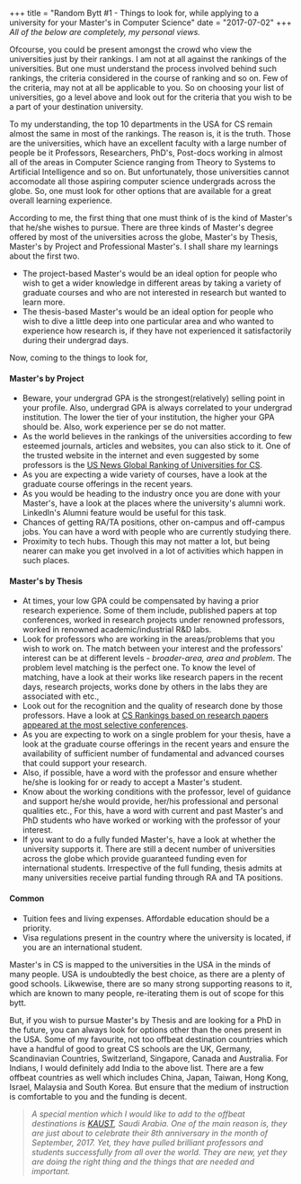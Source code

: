 +++
title = "Random Bytt #1 - Things to look for, while applying to a university for your Master's in Computer Science"
date = "2017-07-02"
+++
_All of the below are completely, my personal views._

Ofcourse, you could be present amongst the crowd who view the universities just by their rankings. I am not at all against the rankings of the universities. But one must understand the process involved behind such rankings, the criteria considered in the course of ranking and so on. Few of the criteria, may not at all be applicable to you. So on choosing your list of universities, go a level above and look out for the criteria that you wish to be a part of your destination university.


To my understanding, the top 10 departments in the USA for CS remain almost the same in most of the rankings. The reason is, it is the truth. Those are the universities, which have an excellent faculty with a large number of people be it Professors, Researchers, PhD's, Post-docs working in almost all of the areas in Computer Science ranging from Theory to Systems to Artificial Intelligence and so on. But unfortunately, those universities cannot accomodate all those aspiring computer science undergrads across the globe. So, one must look for other options that are available for a great overall learning experience.

According to me, the first thing that one must think of is the kind of Master's that he/she wishes to pursue. There are three kinds of Master's degree offered by most of the universities across the globe, Master's by Thesis, Master's by Project and Professional Master's. I shall share my learnings about the first two.

* The project-based Master's would be an ideal option for people who wish to get a wider knowledge in different areas by taking a variety of graduate courses and who are not interested in research but wanted to learn more.
* The thesis-based Master's would be an ideal option for people who wish to dive a little deep into one particular area and who wanted to experience how  research is, if they have not experienced it satisfactorily during their undergrad days.

Now, coming to the things to look for,

#### Master's by Project
* Beware, your undergrad GPA is the strongest(relatively) selling point in your profile. Also, undergrad GPA is always correlated to your undergrad institution.
The lower the tier of your institution, the higher your GPA should be. Also, work experience per se do not matter.
* As the world believes in the rankings of the universities according to few esteemed journals, articles and websites, you can also stick to it. One of the trusted website in the internet and even suggested by some professors is the [US News Global Ranking of Universities for CS](https://www.usnews.com/education/best-global-universities/search?region=&subject=computer-science).
* As you are expecting a wide variety of courses, have a look at the graduate course offerings in the recent years.
* As you would be heading to the industry once you are done with your Master's, have a look at the places where the university's alumni work. LinkedIn's Alumni feature would be useful for this task.
* Chances of getting RA/TA positions, other on-campus and off-campus jobs. You can have a word with people who are currently studying there.
* Proximity to tech hubs. Though this may not matter a lot, but being nearer can make you get involved in a lot of activities which happen in such places.

#### Master's by Thesis
* At times, your low GPA could be compensated by having a prior research experience. Some of them include, published papers at top conferences, worked in research projects under renowned professors, worked in renowned academic/industrial R&D labs.
* Look for professors who are working in the areas/problems that you wish to work on. The match between your interest and the professors' interest can be at different levels - _broader-area, area and problem_. The problem level matching is the perfect one. To know the level of matching, have a look at their works like research papers in the recent days, research projects, works done by others in the labs they are associated with etc.,
* Look out for the recognition and the quality of research done by those professors. Have a look at [CS Rankings based on research papers appeared at the most selective conferences](http://csrankings.org/).
* As you are expecting to work on a single problem for your thesis, have a look at the graduate course offerings in the recent years and ensure the availability of sufficient number of fundamental and advanced courses that could support your research.
* Also, if possible, have a word with the professor and ensure whether he/she is looking for or ready to accept a Master's student.
* Know about the working conditions with the professor, level of guidance and support he/she would provide, her/his professional and personal qualities etc., For this, have a word with current and past Master's and PhD students who have worked or working with the professor of your interest.
* If you want to do a fully funded Master's, have a look at whether the university supports it. There are still a decent number of universities across the globe which provide guaranteed funding even for international students. Irrespective of the full funding, thesis admits at many universities receive partial funding through RA and TA positions.

#### Common
* Tuition fees and living expenses. Affordable education should be a priority.
* Visa regulations present in the country where the university is located, if you are an international student.

Master's in CS is mapped to the universities in the USA in the minds of many people. USA is undoubtedly the best choice, as there are a plenty of good schools. Likwewise, there are so many strong supporting reasons to it, which are known to many people, re-iterating them is out of scope for this bytt.

But, if you wish to pursue Master's by Thesis and are looking for a PhD in the future, you can always look for options other than the ones present in the USA. Some of my favourite, not too offbeat destination countries which have a handful of good to great CS schools are the UK, Germany, Scandinavian Countries, Switzerland, Singapore, Canada and Australia. For Indians, I would definitely add India to the above list. There are a few offbeat countries as well which includes China, Japan, Taiwan, Hong Kong, Israel, Malaysia and South Korea. But ensure that the medium of instruction is comfortable to you and the funding is decent.

> _A special mention which I would like to add to the offbeat destinations is [KAUST](https://www.kaust.edu.sa/en/study), Saudi Arabia. One of the main reason is, they are just about to celebrate their 8th anniversary in the month of September, 2017. Yet, they have pulled brilliant professors and students successfully from all over the world. They are new, yet they are doing the right thing and the things that are needed and important._
